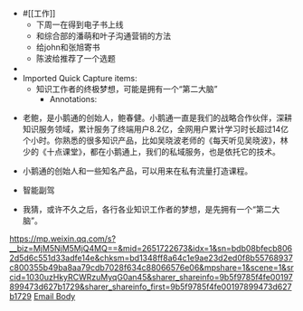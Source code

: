 - #[[工作]]
    - 下周一在得到电子书上线
    - 和综合部的潘萌和叶子沟通营销的方法
    - 给john和张旭寄书
    - 陈波给推荐了一个选题
- 
- Imported Quick Capture items:
    - 知识工作者的终极梦想，可能是拥有一个“第二大脑”
        - Annotations:

* 老鲍，是小鹅通的创始人，鲍春健。小鹅通一直是我们的战略合作伙伴，深耕知识服务领域，累计服务了终端用户8.2亿，全网用户累计学习时长超过14亿个小时。你熟悉的很多知识产品，比如吴晓波老师的《每天听见吴晓波》，林少的《十点课堂》，都在小鹅通上，我们的私域服务，也是依托它的技术。

* 小鹅通的创始人和一些知名产品，可以用来在私有流量打造课程。

* 智能副驾

* 我猜，或许不久之后，各行各业知识工作者的梦想，是先拥有一个“第二大脑”。



https://mp.weixin.qq.com/s?__biz=MjM5NjM5MjQ4MQ==&mid=2651722673&idx=1&sn=bdb08bfecb8062d5d6c551d33adfe14e&chksm=bd1348ff8a64c1e9ae23d2ed0f8b55768937c800355b49ba8aa79cdb7028f634c88066576e06&mpshare=1&scene=1&srcid=1030uzHkyRCWRzuMyqG0an45&sharer_shareinfo=9b5f9785f4fe00197899473d627b1729&sharer_shareinfo_first=9b5f9785f4fe00197899473d627b1729 [Email Body](https://files.todoist.com/pvtDFZz9sDaQtHd-QuCUBU8o8oacIiaGqplCxnUJCbbTgTkbfblbyQiAWXT_wRND/by/21878347/as/file.html)
